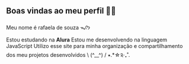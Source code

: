 ## Boas vindas ao meu perfil 💙💙
Meu nome é rafaela de souza ᯓᡣ𐭩

Estou estudando na **Alura**
Estou me desenvolvendo na linguagem JavaScript
Utilizo esse site para minha organização e compartilhamento dos meu projetos desenvolvidos
\ (^__^) / ⭑.*☆༉‧₊˚.
